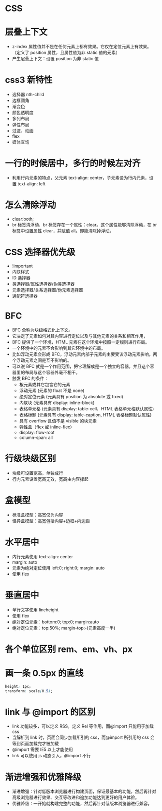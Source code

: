 # CSS

# 层叠上下文

- z-index 属性值并不是在任何元素上都有效果。它仅在定位元素上有效果。（定义了 position 属性，且属性值为非 static 值的元素）
- 产生层叠上下文：设置 position 为非 static 值

# css3 新特性

- 选择器 nth-child
- 边框圆角
- 渐变色
- 颜色透明度
- 多列布局
- 弹性布局
- 过渡、动画
- flex
- 媒体查询

# 一行的时候居中，多行的时候左对齐

- 利用行内元素的特点，父元素 text-align: center，子元素设为行内元素，设置 text-align: left

# 怎么清除浮动

- clear:both;
- br 标签清浮动，br 标签存在一个属性：clear。这个属性能够清除浮动，在 br 标签中设置属性 clear，并赋值 all。即能清除掉浮动。

# CSS 选择器优先级

- !important
- 内联样式
- ID 选择器
- 类选择器/属性选择器/伪类选择器
- 元素选择器/关系选择器/伪元素选择器
- 通配符选择器

# BFC

- BFC 全称为块级格式化上下文。
- 它决定了元素如何对其内容进行定位以及与其他元素的关系和相互作用，
- BFC 提供了一个环境，HTML 元素在这个环境中按照一定规则进行布局。
- 一个环境中的元素不会影响到其它环境中的布局。
- 比如浮动元素会形成 BFC，浮动元素内部子元素的主要受该浮动元素影响，两个浮动元素之间是互不影响的。
- 可以说 BFC 就是一个作用范围，把它理解成是一个独立的容器，并且这个容器里的布局与这个容器外毫不相干。
- 触发 BFC 的条件：
  - 根元素或其它包含它的元素
  - 浮动元素 (元素的 float 不是 none)
  - 绝对定位元素 (元素具有 position 为 absolute 或 fixed)
  - 内联块 (元素具有 display: inline-block)
  - 表格单元格 (元素具有 display: table-cell，HTML 表格单元格默认属性)
  - 表格标题 (元素具有 display: table-caption, HTML 表格标题默认属性)
  - 具有 overflow 且值不是 visible 的块元素
  - 弹性盒（flex 或 inline-flex）
  - display: flow-root
  - column-span: all

# 行级块级区别

- 块级可设置宽高，单独成行
- 行内元素设置宽高无效，宽高由内容撑起

# 盒模型

- 标准盒模型：高宽仅为内容
- 怪异盒模型：高宽包括内容+边框+内边距

# 水平居中

- 内行元素使用 text-align: center
- margin: auto
- 元素为绝对定位使用 left:0; right:0; margin: auto
- 使用 flex

# 垂直居中

- 单行文字使用 lineheight
- 使用 flex
- 绝对定位元素：bottom:0; top:0; margin:auto
- 绝对定位元素：top:50%; margin-top:-(元素高度一半)

# 各个单位区别 rem、em、vh、px

# 画一条 0.5px 的直线

```css
height: 1px;
transform: scale(0.5);
```

# link 与 @import 的区别

- link 功能较多，可以定义 RSS，定义 Rel 等作用，而@import 只能用于加载 css
- 当解析到 link 时，页面会同步加载所引的 css，而@import 所引用的 css 会等到页面加载完才被加载
- @import 需要 IE5 以上才能使用
- link 可以使用 js 动态引入，@import 不行

# 渐进增强和优雅降级

- 渐进增强：针对低版本浏览器进行构建页面，保证最基本的功能，然后再针对高级浏览器进行效果、交互等改进和追加功能达到更好的用户体验。
- 优雅降级：一开始就构建完整的功能，然后再针对低版本浏览器进行兼容。
